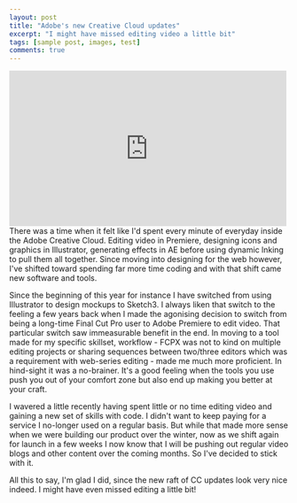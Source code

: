 ```yaml
---
layout: post
title: "Adobe's new Creative Cloud updates"
excerpt: "I might have missed editing video a little bit"
tags: [sample post, images, test]
comments: true
---
```


<iframe width="500" height="281" src="https://www.youtube.com/embed/DzTrxsKyHzI" frameborder="0" allowfullscreen></iframe>
<br>
There was a time when it felt like I'd spent every minute of everyday inside the Adobe Creative Cloud. Editing video in Premiere, designing icons and graphics in Illustrator, generating effects in AE before using dynamic lnking to pull them all together. Since moving into designing for the web however, I've shifted toward spending far more time coding and with that shift came new software and tools. 

Since the beginning of this year for instance I have switched from using Illustrator to design mockups to Sketch3. I always liken that switch to the feeling a few years back when I made the agonising decision to switch from being a long-time Final Cut Pro user to Adobe Premiere to edit video. That particular switch saw immeasurable benefit in the end. In moving to a tool made for my specific skillset, workflow  - FCPX was not to kind on multiple editing projects or sharing sequences between two/three editors which was a requirement with web-series editing - made me much more proficient. In hind-sight it was a no-brainer. It's a good feeling when the tools you use push you out of your comfort zone but also end up making you better at your craft.

I wavered a little recently having spent little or no time editing video and gaining a new set of skills with code. I didn't want to keep paying for a service I no-longer used on a regular basis. But while that made more sense when we were building our product over the winter, now as we shift again for launch in a few weeks I now know that I will be pushing out regular video blogs and other content over the coming months. So I've decided to stick with it. 

All this to say, I'm glad I did, since the new raft of CC updates look very nice indeed. I might have even missed editing a little bit!




